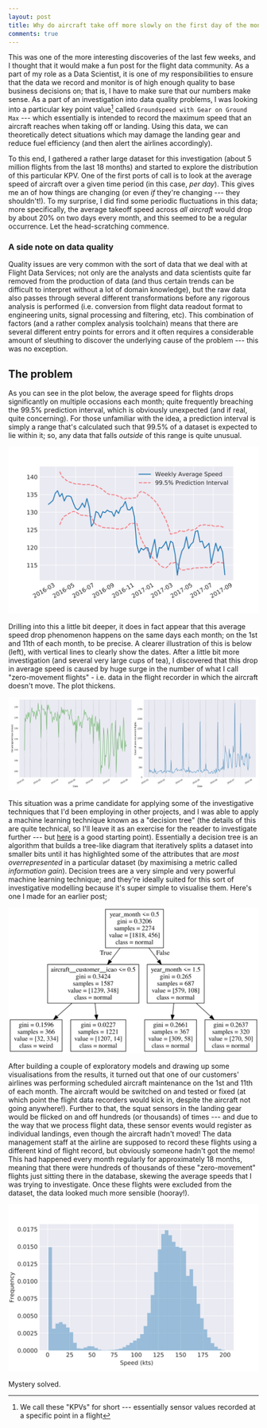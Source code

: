 ```yaml
---
layout: post
title: Why do aircraft take off more slowly on the first day of the month?
comments: true
---
```


This was one of the more interesting discoveries of the last few weeks, and I
thought that it would make a fun post for the flight data community. As a part
of my role as a Data Scientist, it is one of my responsibilities to ensure that
the data we record and monitor is of high enough quality to base business
decisions on; that is, I have to make sure that our numbers make sense. As a
part of an investigation into data quality problems, I was looking into a
particular key point value[^1] called `Groundspeed with Gear on Ground Max` ---
which essentially is intended to record the maximum speed that an aircraft
reaches when taking off or landing.  Using this data, we can theoretically
detect situations which may damage the landing gear and reduce fuel efficiency
(and then alert the airlines accordingly).

<!-- more -->

To this end, I gathered a rather large dataset for this investigation (about 5
million flights from the last 18 months) and started to explore the
distribution of this particular KPV. One of the first ports of call is to look
at the average speed of aircraft over a given time period (in this case, *per
day*). This gives me an of how things are changing (or even *if* they're
changing --- they shouldn't!). To my surprise, I did find some periodic
fluctuations in this data; more specifically, the average takeoff speed across
*all aircraft* would drop by about 20% on two days every month, and this seemed
to be a regular occurrence. Let the head-scratching commence.


### A side note on data quality

Quality issues are very common with the sort of data that we deal with at
Flight Data Services; not only are the analysts and data scientists quite far
removed from the production of data (and thus certain trends can be difficult
to interpret without a lot of domain knowledge), but the raw data also passes
through several different transformations before any rigorous analysis is
performed (i.e. conversion from flight data readout format to engineering
units, signal processing and filtering, etc). This combination of factors (and
a rather complex analysis toolchain) means that there are several different
entry points for errors and it often requires a considerable amount of
sleuthing to discover the underlying cause of the problem --- this was no
exception.


## The problem

As you can see in the plot below, the average speed for flights drops
significantly on multiple occasions each month; quite frequently breaching the
99.5% prediction interval, which is obviously unexpected (and if real, quite
concerning). For those unfamiliar with the idea, a prediction interval is
simply a range that's calculated such that 99.5% of a dataset is expected to
lie within it; so, any data that falls *outside* of this range is quite
unusual.

![Averaged groundspeed with gear on ground](/images/groundspeed_interval.svg)

Drilling into this a little bit deeper, it does in fact appear that this
average speed drop phenomenon happens on the same days each month; on the 1st
and 11th of each month, to be precise. A clearer illustration of this is below
(left), with vertical lines to clearly show the dates. After a little bit more
investigation (and several very large cups of tea), I discovered that this drop
in average speed is caused by huge surge in the number of what I call
"zero-movement flights" - i.e. data in the flight recorder in which the
aircraft doesn't move. The plot thickens.

![Daily averages of groundspeed max KPVs](/images/groundspeed_max.svg)

This situation was a prime candidate for applying some of the investigative
techniques that I'd been employing in other projects, and I was able to apply a
machine learning technique known as a "decision tree" (the details of this are
quite technical, so I'll leave it as an exercise for the reader to investigate
further --- but [here][decision-trees-breiman] is a good starting point).
Essentially a decision tree is an algorithm that builds a tree-like diagram
that iteratively splits a dataset into smaller bits until it has highlighted
some of the attributes that are *most overrepresented* in a particular dataset
(by maximising a metric called *information gain*). Decision trees are a very
simple and very powerful machine learning technique; and they're ideally suited
for this sort of investigative modelling because it's super simple to visualise
them. Here's one I made for an earlier post;

![A very small sample decision tree](/images/decision_tree_diagram.svg)

[decision-trees-breiman]: https://www.stat.berkeley.edu/~breiman/randomforest2001.pdf

After building a couple of exploratory models and drawing up some
visualisations from the results, it turned out that one of our customers'
airlines was performing scheduled aircraft maintenance on the 1st and 11th of
each month. The aircraft would be switched on and tested or fixed (at which
point the flight data recorders would kick in, despite the aircraft not going
anywhere!). Further to that, the squat sensors in the landing gear would be
flicked on and off hundreds (or thousands) of times --- and due to the way that
we process flight data, these sensor events would register as individual
landings, even though the aircraft hadn't moved! The data management staff at
the airline are supposed to record these flights using a different kind of
flight record, but obviously someone hadn't got the memo! This had happened
every month regularly for approximately 18 months, meaning that there were
hundreds of thousands of these "zero-movement" flights just sitting there in
the database, skewing the average speeds that I was trying to investigate. Once
these flights were excluded from the dataset, the data looked much more
sensible (hooray!).

![Finally, a sensible distribution](/images/nice_histogram.svg)

Mystery solved.

[^1]: We call these "KPVs" for short --- essentially sensor values recorded at a
      specific point in a flight
